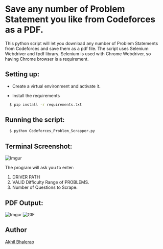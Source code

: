 # Save any number of Problem Statement you like from Codeforces as a PDF.

This python script will let you download any number of Problem Statements from Codeforces and save them as a pdf file. The script uses Selenium Webdriver and fpdf library. Selenium is used with Chrome Webdriver, so having Chrome browser is a requirement.

## Setting up:

- Create a virtual environment and activate it.

- Install the requirements

```sh
  $ pip install -r requirements.txt
```

## Running the script:

```sh
  $ python Codeforces_Problem_Scrapper.py
```

## Terminal Screenshot:

![Imgur](https://i.imgur.com/gqHMxMz.png)

The program will ask you to enter:

1.  DRIVER PATH
2.  VALID Difficulty Range of PROBLEMS.
3.  Number of Questions to Scrape.

## PDF Output:

![Imgur](https://i.imgur.com/1iMC7PE.png)
![GIF](https://media.giphy.com/media/lQ95K1IzUGB2tiqlmZ/giphy.gif)

## Author

[ Akhil Bhalerao ](https://github.com/iamakkkhil)
